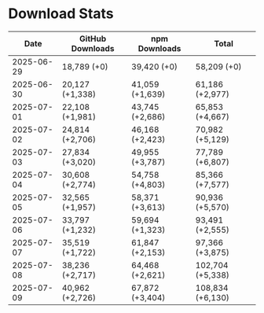 # Download Stats

| Date       | GitHub Downloads | npm Downloads   | Total            |
| ---------- | ---------------- | --------------- | ---------------- |
| 2025-06-29 | 18,789 (+0)      | 39,420 (+0)     | 58,209 (+0)      |
| 2025-06-30 | 20,127 (+1,338)  | 41,059 (+1,639) | 61,186 (+2,977)  |
| 2025-07-01 | 22,108 (+1,981)  | 43,745 (+2,686) | 65,853 (+4,667)  |
| 2025-07-02 | 24,814 (+2,706)  | 46,168 (+2,423) | 70,982 (+5,129)  |
| 2025-07-03 | 27,834 (+3,020)  | 49,955 (+3,787) | 77,789 (+6,807)  |
| 2025-07-04 | 30,608 (+2,774)  | 54,758 (+4,803) | 85,366 (+7,577)  |
| 2025-07-05 | 32,565 (+1,957)  | 58,371 (+3,613) | 90,936 (+5,570)  |
| 2025-07-06 | 33,797 (+1,232)  | 59,694 (+1,323) | 93,491 (+2,555)  |
| 2025-07-07 | 35,519 (+1,722)  | 61,847 (+2,153) | 97,366 (+3,875)  |
| 2025-07-08 | 38,236 (+2,717)  | 64,468 (+2,621) | 102,704 (+5,338) |
| 2025-07-09 | 40,962 (+2,726)  | 67,872 (+3,404) | 108,834 (+6,130) |
